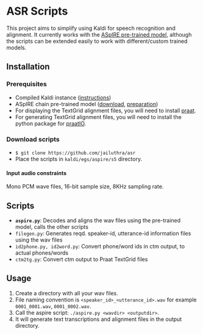 # ASR Scripts

This project aims to simplify using Kaldi for speech recognition and alignment.
It currently works with the [ASpIRE pre-trained model](http://kaldi-asr.org/models.html), although the scripts can be extended easily to work with different/custom trained models.

## Installation

### Prerequisites

* Compiled Kaldi instance ([instructions](https://github.com/kaldi-asr/kaldi/blob/master/INSTALL))
* ASpIRE chain pre-trained model ([download](http://kaldi-asr.org/models.html), [preparation](https://chrisearch.wordpress.com/2017/03/11/speech-recognition-using-kaldi-extending-and-using-the-aspire-model/))
* For displaying the TextGrid alignment files, you will need to install [praat](http://www.fon.hum.uva.nl/praat/).
* For generating TextGrid alignment files, you will need to install the python package for [praatIO](https://github.com/timmahrt/praatIO).

### Download scripts

* `$ git clone https://github.com/jailuthra/asr`
* Place the scripts in `kaldi/egs/aspire/s5` directory.

#### Input audio constraints
Mono PCM wave files, 16-bit sample size, 8KHz sampling rate.

## Scripts

* **`aspire.py`**: Decodes and aligns the wav files using the pre-trained model, calls the other scripts
* `filegen.py`: Generates reqd. speaker-id, utterance-id information files using the wav files
* `id2phone.py, id2word.py`: Convert phone/word ids in ctm output, to actual phones/words
* `ctm2tg.py`: Convert ctm output to Praat TextGrid files

## Usage

1. Create a directory with all your wav files.
2. File naming convention is `<speaker_id>_<utterance_id>.wav` for example `0001_0001.wav`, `0001_0002.wav`.
3. Call the aspire script: `./aspire.py <wavdir> <outputdir>`.
4. It will generate text transcriptions and alignment files in the output directory.
